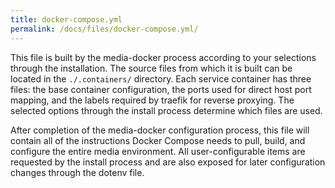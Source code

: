 ```yaml
---
title: docker-compose.yml
permalink: /docs/files/docker-compose.yml/
---
```


This file is built by the media-docker process according to your selections through the installation. The source files from which it is built can be located in the `./.containers/` directory. Each service container has three files: the base container configuration, the ports used for direct host port mapping, and the labels required by traefik for reverse proxying. The selected options through the install process determine which files are used.

After completion of the media-docker configuration process, this file will contain all of the instructions Docker Compose needs to pull, build, and configure the entire media environment. All user-configurable items are requested by the install process and are also exposed for later configuration changes through the dotenv file.
